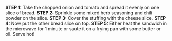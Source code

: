 **STEP 1:** Take the chopped onion and tomato and spread it evenly on one slice of bread.
**STEP 2:** Sprinkle some mixed herb seasoning and chili powder on the slice.
**STEP 3:** Cover the stuffing with the cheese slice.
**STEP 4:** Now put the other bread slice on top.
**STEP 5:** Either heat the sandwich in the microwave for 1 minute or saute it on a frying pan with some butter or oil.
Serve hot!
